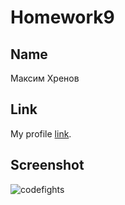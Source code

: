 # Homework9

## Name

Максим Хренов


## Link

My profile [link](https://codefights.com/profile/MaximKhrenov).


## Screenshot

![codefights](https://github.com/MaximKhrenov/homework-template/blob/master/homework9/homework_9.png)
